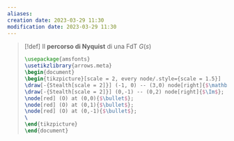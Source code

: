 ```yaml
---
aliases: 
creation date: 2023-03-29 11:30
modification date: 2023-03-29 11:30
---
```


>[!def]
>Il **percorso di Nyquist** di una FdT $G(s)$
> ```tikz
> \usepackage{amsfonts}
> \usetikzlibrary{arrows.meta}
>\begin{document}
>\begin{tikzpicture}[scale = 2, every node/.style={scale = 1.5}]
>\draw[-{Stealth[scale = 2]}] (-1, 0) -- (3,0) node[right]{$\mathbb{R}$};
>\draw[-{Stealth[scale = 2]}] (0,-1) -- (0,2) node[right]{$\Im$};
>\node[red] (O) at (0,0){$\bullet$};
>\node[red] (O) at (0,1){$\bullet$};
>\node[red] (O) at (0,-1){$\bullet$};
>\
>\end{tikzpicture}
>\end{document}
>```



